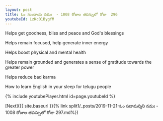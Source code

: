 ```yaml
---
layout: post
title: ఓం సుందాయ నమః  - 1008 రోజుల తపస్సులో రోజు  296
youtubeId: LzKcO1BygfM
---
```

 
 
Helps get goodness, bliss and peace and God's blessings
 
Helps remain focused, help generate inner energy 
 
Helps boost physical and mental health 
 
Helps remain grounded and generates a sense of gratitude towards the greater power 
 
Helps reduce bad karma
 
How to learn English in your sleep for telugu people
 
 
 
 


{% include youtubePlayer.html id=page.youtubeId %}
 
[Next]({{ site.baseurl }}{% link split1/_posts/2019-11-21-ఓం సదామర్శిని నమః  - 1008 రోజుల తపస్సులో రోజు  297.md%})
 
